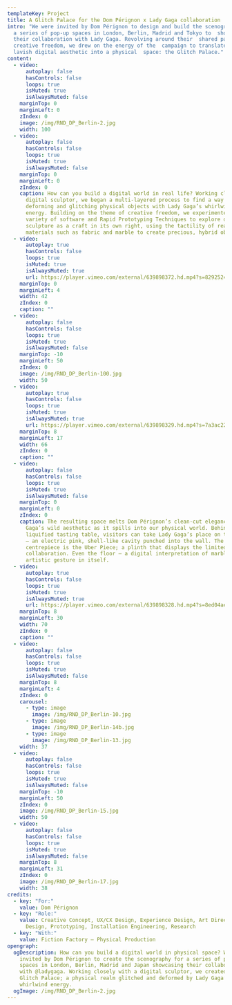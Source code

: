 ```yaml
---
templateKey: Project
title: A Glitch Palace for the Dom Pérignon x Lady Gaga collaboration
intro: "We were invited by Dom Pérignon to design and build the scenography  for
  a series of pop-up spaces in London, Berlin, Madrid and Tokyo to  showcase
  their collaboration with Lady Gaga. Revolving around their  shared passion for
  creative freedom, we drew on the energy of the  campaign to translate its
  lavish digital aesthetic into a physical  space: the Glitch Palace."
content:
  - video:
      autoplay: false
      hasControls: false
      loops: true
      isMuted: true
      isAlwaysMuted: false
    marginTop: 0
    marginLeft: 0
    zIndex: 0
    image: /img/RND_DP_Berlin-2.jpg
    width: 100
  - video:
      autoplay: false
      hasControls: false
      loops: true
      isMuted: true
      isAlwaysMuted: false
    marginTop: 0
    marginLeft: 0
    zIndex: 0
    caption: How can you build a digital world in real life? Working closely with a
      digital sculptor, we began a multi-layered process to find a way of
      deforming and glitching physical objects with Lady Gaga’s whirlwind
      energy. Building on the theme of creative freedom, we experimented with a
      variety of software and Rapid Prototyping Techniques to explore digital
      sculpture as a craft in its own right, using the tactility of real-life
      materials such as fabric and marble to create precious, hybrid objects.
  - video:
      autoplay: true
      hasControls: false
      loops: true
      isMuted: true
      isAlwaysMuted: true
      url: https://player.vimeo.com/external/639898372.hd.mp4?s=8292524161651534fa963e8e407e725a1b274531&profile_id=175
    marginTop: 0
    marginLeft: 4
    width: 42
    zIndex: 0
    caption: ""
  - video:
      autoplay: false
      hasControls: false
      loops: true
      isMuted: true
      isAlwaysMuted: false
    marginTop: -10
    marginLeft: 50
    zIndex: 0
    image: /img/RND_DP_Berlin-100.jpg
    width: 50
  - video:
      autoplay: true
      hasControls: false
      loops: true
      isMuted: true
      isAlwaysMuted: true
      url: https://player.vimeo.com/external/639898329.hd.mp4?s=7a3ac229977c8ff4750645a675a06e43a65e6a04&profile_id=175
    marginTop: 8
    marginLeft: 17
    width: 66
    zIndex: 0
    caption: ""
  - video:
      autoplay: false
      hasControls: false
      loops: true
      isMuted: true
      isAlwaysMuted: false
    marginTop: 0
    marginLeft: 0
    zIndex: 0
    caption: The resulting space melts Dom Pérignon’s clean-cut elegance into Lady
      Gaga’s wild aesthetic as it spills into our physical world. Behind a
      liquified tasting table, visitors can take Lady Gaga’s place on the Throne
      – an electric pink, shell-like cavity punched into the wall. The
      centrepiece is the Uber Piece; a plinth that displays the limited-edition
      collaboration. Even the floor – a digital interpretation of marble – is an
      artistic gesture in itself.
  - video:
      autoplay: true
      hasControls: false
      loops: true
      isMuted: true
      isAlwaysMuted: true
      url: https://player.vimeo.com/external/639898328.hd.mp4?s=8ed04ae1552ce15c4de6f09b14949d02655f034b&profile_id=175
    marginTop: 8
    marginLeft: 30
    width: 70
    zIndex: 0
    caption: ""
  - video:
      autoplay: false
      hasControls: false
      loops: true
      isMuted: true
      isAlwaysMuted: false
    marginTop: 8
    marginLeft: 4
    zIndex: 0
    carousel:
      - type: image
        image: /img/RND_DP_Berlin-10.jpg
      - type: image
        image: /img/RND_DP_Berlin-14b.jpg
      - type: image
        image: /img/RND_DP_Berlin-13.jpg
    width: 37
  - video:
      autoplay: false
      hasControls: false
      loops: true
      isMuted: true
      isAlwaysMuted: false
    marginTop: -10
    marginLeft: 50
    zIndex: 0
    image: /img/RND_DP_Berlin-15.jpg
    width: 50
  - video:
      autoplay: false
      hasControls: false
      loops: true
      isMuted: true
      isAlwaysMuted: false
    marginTop: 8
    marginLeft: 31
    zIndex: 0
    image: /img/RND_DP_Berlin-17.jpg
    width: 38
credits:
  - key: "For:"
    value: Dom Pérignon
  - key: "Role:"
    value: Creative Concept, UX/CX Design, Experience Design, Art Direction, Spatial
      Design, Prototyping, Installation Engineering, Research
  - key: "With:"
    value: Fiction Factory – Physical Production
opengraph:
  ogDescription: How can you build a digital world in physical space? We were
    invited by Dom Pérignon to create the scenography for a series of pop-up
    spaces in London, Berlin, Madrid and Japan showcasing their collaboration
    with @ladygaga. Working closely with a digital sculptor, we created the
    Glitch Palace; a physical realm glitched and deformed by Lady Gaga’s
    whirlwind energy.
  ogImage: /img/RND_DP_Berlin-2.jpg
---
```

